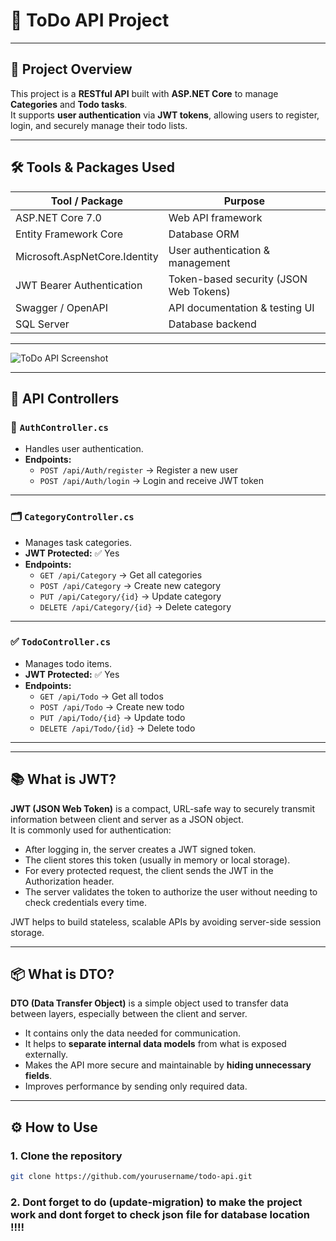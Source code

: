 # 📝 ToDo API Project

---

## 🚀 Project Overview

This project is a **RESTful API** built with **ASP.NET Core** to manage **Categories** and **Todo tasks**.  
It supports **user authentication** via **JWT tokens**, allowing users to register, login, and securely manage their todo lists.

---

## 🛠️ Tools & Packages Used

| Tool / Package                  | Purpose                           |
|-------------------------------|---------------------------------|
| ASP.NET Core 7.0               | Web API framework                |
| Entity Framework Core          | Database ORM                    |
| Microsoft.AspNetCore.Identity  | User authentication & management|
| JWT Bearer Authentication      | Token-based security (JSON Web Tokens)            |
| Swagger / OpenAPI              | API documentation & testing UI  |
| SQL Server                    | Database backend                |

---

![ToDo API Screenshot](https://b.top4top.io/p_34567i8n71.png)


---
## 📂 API Controllers

### 🔐 `AuthController.cs`

- Handles user authentication.
- **Endpoints:**
  - `POST /api/Auth/register` → Register a new user
  - `POST /api/Auth/login` → Login and receive JWT token

---

### 🗂️ `CategoryController.cs`

- Manages task categories.
- **JWT Protected:** ✅ Yes
- **Endpoints:**
  - `GET /api/Category` → Get all categories
  - `POST /api/Category` → Create new category
  - `PUT /api/Category/{id}` → Update category
  - `DELETE /api/Category/{id}` → Delete category

---

### ✅ `TodoController.cs`

- Manages todo items.
- **JWT Protected:** ✅ Yes
- **Endpoints:**
  - `GET /api/Todo` → Get all todos
  - `POST /api/Todo` → Create new todo
  - `PUT /api/Todo/{id}` → Update todo
  - `DELETE /api/Todo/{id}` → Delete todo

---
---

## 📚 What is JWT?

**JWT (JSON Web Token)** is a compact, URL-safe way to securely transmit information between client and server as a JSON object.  
It is commonly used for authentication:

- After logging in, the server creates a JWT signed token.
- The client stores this token (usually in memory or local storage).
- For every protected request, the client sends the JWT in the Authorization header.
- The server validates the token to authorize the user without needing to check credentials every time.

JWT helps to build stateless, scalable APIs by avoiding server-side session storage.

---

## 📦 What is DTO?

**DTO (Data Transfer Object)** is a simple object used to transfer data between layers, especially between the client and server.

- It contains only the data needed for communication.
- It helps to **separate internal data models** from what is exposed externally.
- Makes the API more secure and maintainable by **hiding unnecessary fields**.
- Improves performance by sending only required data.

---

## ⚙️ How to Use

### 1. Clone the repository
```bash
git clone https://github.com/yourusername/todo-api.git
```
### 2. Dont forget to do (update-migration) to make the project work and dont forget to check json file for database location !!!! 


